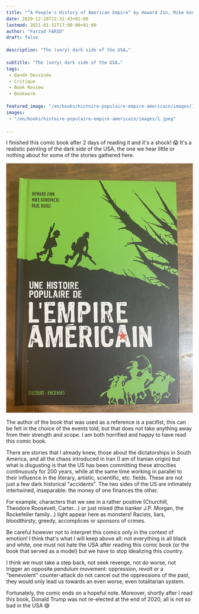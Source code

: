 ```yaml
---
title: "“A People's History of American Empire“ by Howard Zin, Mike Konopacki and Paul Buhle"
date: 2020-12-28T22:31:43+01:00
lastmod: 2021-01-31T17:00:00+01:00
author: "Farzad FARID"
draft: false

description: "The (very) dark side of the USA…"

subtitle: "The (very) dark side of the USA…"
tags:
 - Bande Dessinée
 - Critique
 - Book Review
 - Bookworm

featured_image: "/en/books/histoire-populaire-empire-americain/images/1.jpeg" 
images:
 - "/en/books/histoire-populaire-empire-americain/images/1.jpeg"

---
```


I finished this comic book after 2 days of reading it and it's a shock! :scream: It's a realistic painting of the dark side of the USA, the one we hear little or nothing about for some of the stories gathered here.

![image](images/1.jpeg#layoutTextWidth)

The author of the book that was used as a reference is a pacifist, this can be felt in the choice of the events told, but that does not take anything away from their strength and scope. I am both horrified and happy to have read this comic book.

There are stories that I already knew, those about the dictatorships in South America, and all the chaos introduced in Iran (I am of Iranian origin) but what is disgusting is that the US has been committing these atrocities continuously for 200 years, while at the same time working in parallel to their influence in the literary, artistic, scientific, etc. fields. These are not just a few dark historical "accidents". The two sides of the US are intimately intertwined, inseparable: the money of one finances the other.

For example, characters that we see in a rather positive (Churchill, Theodore Roosevelt, Carter...) or just mixed (the banker J.P. Morgan, the Rockefeller family...) light appear here as monsters! Racists, liars, bloodthirsty, greedy, accomplices or sponsors of crimes.

Be careful however not to interpret this comics only in the context of
emotion! I think that's what I will keep above all: not everything is all black and white, one must not hate the USA after reading this comic book (or the book that served as a model) but we have to stop idealizing this country.

I think we must take a step back, not seek revenge, not do worse, not trigger an opposite pendulum movement: oppression, revolt or a "benevolent" counter-attack do not cancel out the oppressions of the past, they would only lead us towards an even worse, even totalitarian system.

Fortunately, the comic ends on a hopeful note. Moreover, shortly after I read this book, Donald Trump was not re-elected at the end of 2020, all is not so bad in the USA :sweat_smile:
